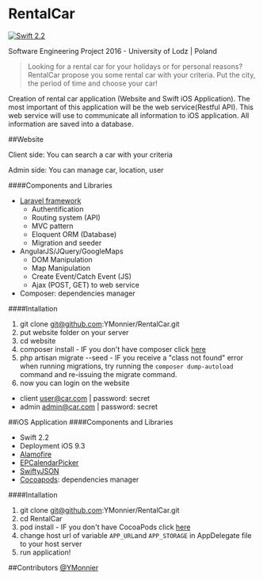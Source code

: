 # RentalCar
[![Swift 2.2](https://img.shields.io/badge/Swift-2.2-orange.svg?style=flat)](https://developer.apple.com/swift/)

Software Engineering Project 2016 - University of Lodz | Poland

> Looking for a rental car for your holidays or for personal reasons? RentalCar propose you some rental car with your criteria. Put the city, the period of time and choose your car!

Creation of rental car application (Website and Swift iOS Application). The most important of this application will be the web service(Restful API). This web service will use to communicate all information to iOS application. All information are saved into a database.

##Website

Client side: You can search a car with your criteria

Admin side: You can manage car, location, user

####Components and Libraries
- [Laravel framework](https://laravel.com)
  - Authentification
  - Routing system (API)
  - MVC pattern
  - Eloquent ORM (Database)
  - Migration and seeder
- AngularJS/JQuery/GoogleMaps
  - DOM Manipulation
  - Map Manipulation
  - Create Event/Catch Event (JS)
  - Ajax (POST, GET) to web service
- Composer: dependencies manager

####Intallation
1. git clone git@github.com:YMonnier/RentalCar.git
2. put website folder on your server
3. cd website
4. composer install - IF you don't have composer click [here](https://getcomposer.org)
5. php artisan migrate --seed - IF you receive a "class not found" error when running migrations, try running the `composer dump-autoload` command and re-issuing the migrate command.
6. now you can login on the website
  - client user@car.com | password: secret
  - admin admin@car.com | password: secret

##iOS Application
####Components and Libraries
- Swift 2.2
- Deployment iOS 9.3
- [Alamofire](https://github.com/Alamofire/Alamofire)
- [EPCalendarPicker](https://github.com/ipraba/EPCalendarPicker)
- [SwiftyJSON](https://github.com/SwiftyJSON/SwiftyJSON)
- [Cocoapods](https://cocoapods.org): dependencies manager

####Intallation
1. git clone git@github.com:YMonnier/RentalCar.git
2. cd RentalCar
3. pod install - IF you don't have CocoaPods click [here](https://cocoapods.org)
4. change host url of variable `APP_URL`and `APP_STORAGE` in AppDelegate file to your host server
5. run application!

##Contributors
[@YMonnier](https://github.com/YMonnier)

